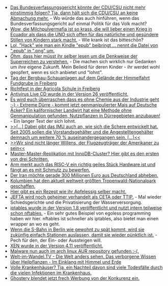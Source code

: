 * [Das Bundesverfassungsgericht könnte der CDU/CSU nicht mehr einstimmig folgen? Tja, dann hält sich die CDU/CSU an keine Abmachung mehr.](https://blog.fefe.de/?ts=a5bcb70f) - Wo würde das auch hinführen, wenn das Bundesverfassungsgericht auf einmal Politik für das Volk macht?
* [Wow, die Milchpulvermafia ist so krass, die will lieber einen Krieg in Ecuador als dass die UNO sich offen für das natürliche und gesündere Stillen von Kindern stark macht.](https://blog.fefe.de/?ts=a5bcb0de) - Wie krank ist das bitteschön?
* [Lol, "Hack" wie man ein Kindle "epub" beibringt ... nennt die Datei von ".epub" in ".png" um.](https://blog.fefe.de/?ts=a5bca9fd)
* [*Öhm*, dass hier müsst ihr selber lesen um die Denkweise der Superreichen zu verstehen.](https://blog.fefe.de/?ts=a5bcf866) - Die machen sich wirklich nur Gedanken um *ihre* eigene Zukunft. Mein Beileid für deren Kinder - ihr werdet wohl geopfert, wenn es sich anbietet und "lohnt".
* [Tag der Bergbau-Schauanlagen auf dem Gelände der Himmelfahrt Fundgrube in Freiberg](https://www.youtube.com/watch?v=v8APQy6z9_Q)
* [Richtfest in der Agricola Schule in Freiberg](https://www.youtube.com/watch?v=qa1lX7dfZKU)
* [Antivirus Live CD wurde in der Version 26 veröffentlicht.](https://www.pro-linux.de/news/1/26069/antivirus-live-cd-26-ver%C3%B6ffentlicht.html)
* [Es wird euch überraschen dass es ohne Chemie aus der Industrie geht ;-) - Extreme Dürre - kommt jetzt genmanipulierter Mais auf Deutsche Äcker? Ein kalifornischer Landwirt hat eine Methode ohne Genmanipulation gefunden, Nutzpflanzen in Dürregebieten anzubauen!](https://netzfrauen.org/2018/07/09/duerre/) - Ein langer Text der sich lohnt.
* [>>[...] Dabei gibt das IMU auch an, wie sich die Schere entwickelt hat. Seit 2005 sollen die Vorstandsgehälter und die Angestelltengehälter demnach um weitere 70 % auseinandergegangen sein. [...]<<](https://www.neopresse.com/finanzsystem/deutsche-wirklichkeit-vorstand-kassiert-gehaltsabstand-zu-mitarbeitern-immer-groesser/)
* [>>Wir sind nicht länger Willens, der Flugzeugträger der Amerikaner zu sein<<](https://weltnetz.tv/video/1537-wir-sind-nicht-laenger-willens-der-flugzeugtraeger-der-amerikaner-zu-sein)
* [Master-Master-Replikation mit InnoDB-Cluster? Hier gibt es den ersten von drei Schritten.](https://www.percona.com/blog/2018/07/09/innodb-cluster-in-a-nutshell-part-1/)
* [Arm merkt auch das RISC-V ein richtig geiles Stück Hardware ist und fängt an es mit Schmutz zu bewerfen.](https://blog.fefe.de/?ts=a5bda6b9)
* [Der Iran möchte gerade 300 Millionen Euro aus Deutschland abheben.](https://blog.fefe.de/?ts=a5bd7d25)
* [Kolumbien hat den aktuell weltweit größten Tropenwald-Nationalpark geschaffen.](http://www.sonnenseite.com/de/umwelt/kolumbien-schafft-weltgroessten-tropenwald-nationalpark.html)
* [Hier gibt es ein Rezept wie ihr Apfelessig selber macht.](https://www.smarticular.net/apfelessig-und-anderen-fruchtessig-ganz-einfach-selbst-herstellen/)
* [JEFTA wird noch geheimer verhandelt als CETA oder TTIP.](https://blog.fefe.de/?ts=a5ba60e0) - Mal wieder Schiedsgerichte und die Privatisierung der Wasserversorgung.
* [iptables wurde in der Version 1.8 veröffentlicht und nutzt intern teilweise schon nftables.](https://www.pro-linux.de/news/1/26076/iptables-18-mit-neuen-nftables-basierten-varianten.html) - Ein sehr gutes Beispiel von egoless programming haben wir hier. nftables ist schneller als iptables, also bietet man einen wrapper an wo es geht.
* [Wenn die S-Bahn in Berlin wie gewohnt zu spät kommt, wird sie zukünfig einfach Stationen auslassen, damit sie wieder pünktlich ist.](https://blog.fefe.de/?ts=a5ba6386) - Pech für den, der Ein- oder Aussteigen will.
* [XEN wurde in der Version 4.11 veröffentlicht.](https://www.phoronix.com/scan.php?page=news_item&px=Xen-4.11-Released)
* [Malware nun auch im arch linux AUR repository gefunden :-(.](https://lwn.net/Articles/759461)
* [Welt-im-Wandel.TV - Die Welt anders sehen. Das verborgene Wissen über Heilpflanzen - Im Einklang mit Himmel und Erde](https://www.welt-im-wandel.tv/video/das-verborgene-wissen-ueber-heilpflanzen-im-einklang-mit-himmel-und-erde/)
* [Volle Krankenhäuser? Tja, ein Nachteil davon sind viele Todesfälle durch die vielen Infektionen im Krankenhaus.](https://www.neopresse.com/gesellschaft/40-000-todesfaelle-in-krankenhaeusern-durch-infektionen/)
* [Ghostery blendet jetzt frech Werbung von der Konkurenz ein.](https://blog.fefe.de/?ts=a5ba01c3)
